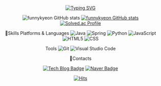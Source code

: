 <div align="center">
 
[![Typing SVG](https://readme-typing-svg.herokuapp.com?font=Oleo+Script&color=141321&size=40&center=true&vCenter=true&width=404&height=53&lines=%E3%80%80%E3%80%80Hi+there%2C+I'm+Kiwon.😋+%E3%80%80%E3%80%80)](https://github.com/funnykyeon)

![funnykyeon GitHub stats](https://github-readme-stats.vercel.app/api?username=funnykyeon&show_icons=true&theme=radical)
[![funnykyeon GitHub stats](https://github-readme-stats.vercel.app/api/top-langs/?username=funnykyeon&langs_count=10&layout=compact&theme=radical)](https://github.com/funnykyeon)<br/>
[![Solved.ac Profile](http://mazassumnida.wtf/api/v2/generate_badge?boj=funnykyeon)](https://solved.ac/funnykyeon)



💪Skills
Platforms & Languages
![Java](https://img.shields.io/badge/Java-007396.svg?&style=for-the-badge&logo=Java&logoColor=white)
![Spring](https://img.shields.io/badge/Spring-6DB33F.svg?&style=for-the-badge&logo=Spring&logoColor=white)
![Python](https://img.shields.io/badge/Python-3776AB.svg?&style=for-the-badge&logo=Python&logoColor=white)
![JavaScript](https://img.shields.io/badge/JavaScript-F7DF1E.svg?&style=for-the-badge&logo=JavaScript&logoColor=white)
![HTML5](https://img.shields.io/badge/HTML5-E34F26.svg?&style=for-the-badge&logo=HTML5&logoColor=white)
![CSS](https://img.shields.io/badge/CSS-1572B6.svg?&style=for-the-badge&logo=CSS3&logoColor=white)

Tools
![Git](https://img.shields.io/badge/Git-F05032.svg?&style=for-the-badge&logo=Git&logoColor=white)
![Visual Studio Code](https://img.shields.io/badge/Visual%20Studio%20Code-007ACC.svg?&style=for-the-badge&logo=Visual%20Studio%20Code&logoColor=white)

 
📮Contacts

[![Tech Blog Badge](http://img.shields.io/badge/-Tech%20blog-black?style=flat-square&logo=github&link=https://velog.io/@funnykyeon/)](https://velog.io/@funnykyeon/)
[![Naver Badge](https://img.shields.io/badge/Naver-03C75A?style=flat-square&logo=Naver&logoColor=white&link=mailto:funnykyeon@naver.com)](mailto:funnykyeon@naver.com)




 [![Hits](https://hits.seeyoufarm.com/api/count/incr/badge.svg?url=https%3A%2F%2Fgithub.com%2Ffunnykyeon%2Fhit-counter&count_bg=%23D83B7C&title_bg=%23151321&icon=&icon_color=%23E7E7E7&title=hits&edge_flat=false)](https://github.com/funnykyeon)
